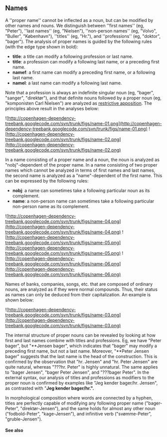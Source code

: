 ## Names ##

A ''proper name'' cannot be inflected as a noun, but can be modified by other names and nouns. We distinguish between ''first names'' (eg, "Peter"), ''last names'' (eg, "Nielsen"), ''non-person names'' (eg, "Volvo", "Buller", "København"), ''titles'' (eg, "Hr."), and ''professions'' (eg, "doktor", "bager"). The analysis of proper names is guided by the following rules (with the edge type shown in bold):

  * **title**: a title can modify a following profession or last name.
  * **title**: a profession can modify a following last name, or a preceding first name.
  * **namef**: a first name can modify a preceding first name, or a following last name.
  * **namel**: a last name can modify a following last name.

Note that a profession is always an indefinite singular noun (eg, "bager", "sanger", "direktør"), and that definite nouns followed by a proper noun (eg, "komponisten Carl Nielsen") are analyzed as [restrictive apposition](http://copenhagen-dependency-treebank.googlecode.com/svn/trunk/#__Apposition). The principles above result in the analyses below:

![http://copenhagen-dependency-treebank.googlecode.com/svn/trunk/figs/name-01.png](http://copenhagen-dependency-treebank.googlecode.com/svn/trunk/figs/name-01.png) ![http://copenhagen-dependency-treebank.googlecode.com/svn/trunk/figs/name-02.png](http://copenhagen-dependency-treebank.googlecode.com/svn/trunk/figs/name-02.png)

In a name consisting of a proper name and a noun, the noun is analyzed as "nobj"-dependent of the proper name. In a name consisting of two proper names which cannot be analyzed in terms of first names and last names, the second name is analyzed as a "name"-dependent of the first name. This can be expressed by the following rules:

  * **nobj**: a name can sometimes take a following particular noun as its complement.
  * **name**: a non-person name can sometimes take a following particular non-person name as its complement.

![http://copenhagen-dependency-treebank.googlecode.com/svn/trunk/figs/name-04.png](http://copenhagen-dependency-treebank.googlecode.com/svn/trunk/figs/name-04.png) ![http://copenhagen-dependency-treebank.googlecode.com/svn/trunk/figs/name-05.png](http://copenhagen-dependency-treebank.googlecode.com/svn/trunk/figs/name-05.png) ![http://copenhagen-dependency-treebank.googlecode.com/svn/trunk/figs/name-06.png](http://copenhagen-dependency-treebank.googlecode.com/svn/trunk/figs/name-06.png)

Names of banks, companies, songs, etc. that are composed of ordinary nouns, are analyzed as if they were normal compounds. Thus, their status as names can only be deduced from their capitalization. An example is shown below:

![http://copenhagen-dependency-treebank.googlecode.com/svn/trunk/figs/name-03.png](http://copenhagen-dependency-treebank.googlecode.com/svn/trunk/figs/name-03.png)

The internal structure of proper nouns can be revealed by looking at how first and last names combine with titles and professions. Eg, we have "Peter bager", but "**Jensen bager", which indicates that "bager" may modify a preceding first name, but not a last name. Moreover, "**Peter Jensen bager" suggests that the last name is the head of the construction. This is confirmed by the observation that "hr. Jensen" and "hr. Peter Jensen" are quite natural, whereas "???hr. Peter" is highly unnatural. The same applies to "bager Jensen", "bager Peter Jensen", and "???bager Peter". In the external syntax, our analysis of titles and professions as modifiers to the proper noun is confirmed by examples like "Jeg kender bager/hr. Jensen", as contrasted with "**Jeg kender bager/hr.".**

In morphological composition where words are connected by a hyphen, titles are perfectly capable of modifying any following proper name ("bager-Peter", "direktør-Jensen"), and the same holds for almost any other noun ("fodbold-Peter", "kage-Jensen"), and infinitive verb ("svømme-Peter", "gruble-Jensen").


#### See also ####

